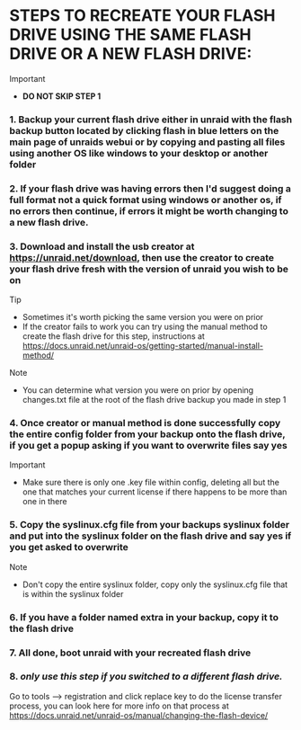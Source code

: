 # STEPS TO RECREATE YOUR FLASH DRIVE USING THE SAME FLASH DRIVE OR A NEW FLASH DRIVE:

> [!IMPORTANT]
> - **DO NOT SKIP STEP 1**

### 1. Backup your current flash drive either in unraid with the flash backup button located by clicking flash in blue letters on the main page of unraids webui or by copying and pasting all files using another OS like windows to your desktop or another folder
### 2. If your flash drive was having errors then I'd suggest doing a full format not a quick format using windows or another os, if no errors then continue, if errors it might be worth changing to a new flash drive.
### 3. Download and install the usb creator at https://unraid.net/download, then use the creator to create your flash drive fresh with the version of unraid you wish to be on 
> [!TIP]
> - Sometimes it's worth picking the same version you were on prior
> - If the creator fails to work you can try using the manual method to create the flash drive for this step, instructions at https://docs.unraid.net/unraid-os/getting-started/manual-install-method/

> [!NOTE]
> - You can determine what version you were on prior by opening changes.txt file at the root of the flash drive backup you made in step 1
### 4. Once creator or manual method is done successfully copy the entire config folder from your backup onto the flash drive, if you get a popup asking if you want to overwrite files say yes
> [!IMPORTANT]
> - Make sure there is only one .key file within config, deleting all but the one that matches your current license if there happens to be more than one in there
### 5. Copy the syslinux.cfg file from your backups syslinux folder and put into the syslinux folder on the flash drive and say yes if you get asked to overwrite
> [!NOTE]
> - Don't copy the entire syslinux folder, copy only the syslinux.cfg file that is within the syslinux folder
### 6. If you have a folder named extra in your backup, copy it to the flash drive
### 7. All done, boot unraid with your recreated flash drive
### 8. ***only use this step if you switched to a different flash drive.***
Go to tools —> registration and click replace key to do the license transfer process, you can look here for more info on that process at \
https://docs.unraid.net/unraid-os/manual/changing-the-flash-device/
